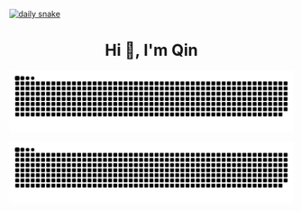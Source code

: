 [![daily snake](https://github.com/qxqxia/qxqxia/actions/workflows/main.yml/badge.svg)](https://github.com/qxqxia/qxqxia/actions/workflows/main.yml)
<h1 align="center">Hi 👋, I'm Qin</h1>
 
<p align="center"><img src="https://raw.githubusercontent.com/qxqxia/qxqxia/main/assets/snake_green.svg" alt="Hello, World!" /></p>
<p align="center"><img src="https://raw.githubusercontent.com/qxqxia/qxqxia/main/assets/snake_tomato.svg" alt="Hello, World!" /></p>

<!--
**qxqxia/qxqxia** is a ✨ _special_ ✨ repository because its `README.md` (this file) appears on your GitHub profile.

Here are some ideas to get you started:

- 🔭 I’m currently working on ...
- 🌱 I’m currently learning ...
- 👯 I’m looking to collaborate on ...
- 🤔 I’m looking for help with ...
- 💬 Ask me about ...
- 📫 How to reach me: ...
- 😄 Pronouns: ...
- ⚡ Fun fact: ...
--
-->
